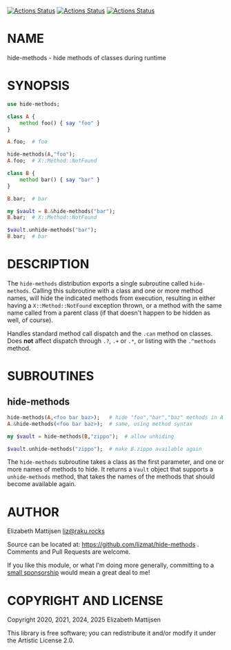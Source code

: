 [![Actions Status](https://github.com/lizmat/hide-methods/actions/workflows/linux.yml/badge.svg)](https://github.com/lizmat/hide-methods/actions) [![Actions Status](https://github.com/lizmat/hide-methods/actions/workflows/macos.yml/badge.svg)](https://github.com/lizmat/hide-methods/actions) [![Actions Status](https://github.com/lizmat/hide-methods/actions/workflows/windows.yml/badge.svg)](https://github.com/lizmat/hide-methods/actions)

NAME
====

hide-methods - hide methods of classes during runtime

SYNOPSIS
========

```raku
use hide-methods;

class A {
    method foo() { say "foo" }
}

A.foo;  # foo

hide-methods(A,"foo");
A.foo;  # X::Method::NotFound

class B {
    method bar() { say "bar" }
}

B.bar;  # bar

my $vault = B.&hide-methods("bar");
B.bar;  # X::Method::NotFound

$vault.unhide-methods("bar");
B.bar;  # bar
```

DESCRIPTION
===========

The `hide-methods` distribution exports a single subroutine called `hide-methods`. Calling this subroutine with a class and one or more method names, will hide the indicated methods from execution, resulting in either having a `X::Method::NotFound` exception thrown, or a method with the same name called from a parent class (if that doesn't happen to be hidden as well, of course).

Handles standard method call dispatch and the `.can` method on classes. Does **not** affect dispatch through `.?`, `.+` or `.*`, or listing with the `.^methods` method.

SUBROUTINES
===========

hide-methods
------------

```raku
hide-methods(A,<foo bar baz>);   # hide "foo","bar","baz" methods in A
A.&hide-methods(<foo bar baz>);  # same, using method syntax

my $vault = hide-methods(B,"zippo");  # allow unhiding

$vault.unhide-methods("zippo");  # make B.zippo available again
```

The `hide-methods` subroutine takes a class as the first parameter, and one or more names of methods to hide. It returns a `Vault` object that supports a `unhide-methods` method, that takes the names of the methods that should become available again.

AUTHOR
======

Elizabeth Mattijsen <liz@raku.rocks>

Source can be located at: https://github.com/lizmat/hide-methods . Comments and Pull Requests are welcome.

If you like this module, or what I'm doing more generally, committing to a [small sponsorship](https://github.com/sponsors/lizmat/) would mean a great deal to me!

COPYRIGHT AND LICENSE
=====================

Copyright 2020, 2021, 2024, 2025 Elizabeth Mattijsen

This library is free software; you can redistribute it and/or modify it under the Artistic License 2.0.

